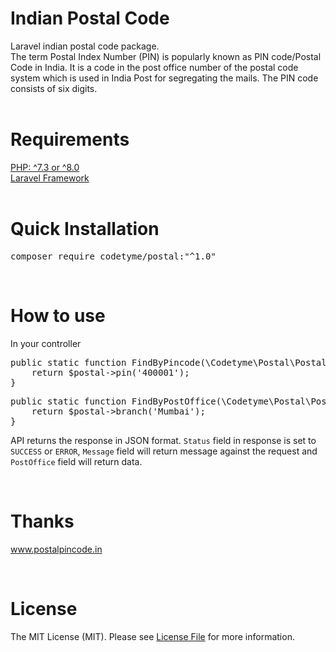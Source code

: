 # Indian Postal Code
Laravel indian postal code package.<br />
The term Postal Index Number (PIN) is popularly known as PIN code/Postal Code in India. It is a code in the post office number of the postal code system which is used in India Post for segregating the mails. The PIN code consists of six digits.
<br /><br />

# Requirements

<a href="https://www.php.net" target="_blank" rel="noreferrer">PHP:  ^7.3 or ^8.0</a><br />
<a href="https://laravel.com/" target="_blank" rel="noreferrer">Laravel Framework</a>
<br /><br />

# Quick Installation

<pre>composer require codetyme/postal:<span class="pl-s"><span class="pl-pds">"</span>^1.0<span class="pl-pds">"</span></span></pre>

<br />

# How to use

In your controller

<pre>
public static function FindByPincode(\Codetyme\Postal\Postal $postal){
    return $postal->pin('400001');
}
</pre>

<pre>
public static function FindByPostOffice(\Codetyme\Postal\Postal $postal){
    return $postal->branch('Mumbai');
}
</pre>

API returns the response in JSON format. <code>Status</code> field in response is set to <code>SUCCESS</code> or <code>ERROR</code>, <code>Message</code> field will return message against the request and <code>PostOffice</code> field will return data.

<br />

# Thanks
<a href="http://www.postalpincode.in/" target="_blank" rel="noreferrer">www.postalpincode.in</a>

<br />

# License
The MIT License (MIT). Please see <a href="https://github.com/codetyme/postal/blob/master/LICENSE.md" rel="noreferrer">License File</a> for more information.
